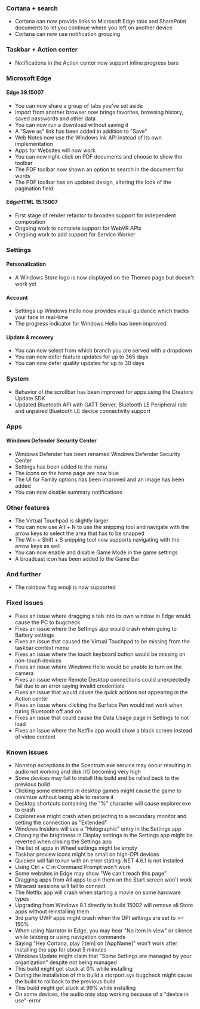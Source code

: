 ### Cortana + search
- Cortana can now provide links to Microsoft Edge tabs and SharePoint documents to let you continue where you left on another device
- Cortana can now use notification grouping

### Taskbar + Action center
- Notifications in the Action center now support inline progress bars

### Microsoft Edge
#### Edge 39.15007
- You can now share a group of tabs you've set aside
- Import from another browser now brings favorites, browsing history, saved passwords and other data
- You can now run a download without saving it
- A "Save as" link has been added in addition to "Save"
- Web Notes now use the Windows Ink API instead of its own implementation
- Apps for Websites will now work
- You can now right-click on PDF documents and choose to show the toolbar
- The PDF toolbar now shown an option to search in the document for words
- The PDF toolbar has an updated design, altering the look of the pagination field

#### EdgeHTML 15.15007
- First stage of render refactor to broaden support for independent composition
- Ongoing work to complete support for WebVR APIs
- Ongoing work to add support for Service Worker

### Settings
#### Personalization
- A Windows Store logo is now displayed on the Themes page but doesn't work yet

#### Account
- Settings up Windows Hello now provides visual guidance which tracks your face in real-time
- The progress indicator for Windows Hello has been improved

#### Update & recovery
- You can now select from which branch you are served with a dropdown
- You can now defer feature updates for up to 365 days
- You can now defer quality updates for up to 30 days

### System
- Behavior of the scrollbar has been improved for apps using the Creators Update SDK
- Updated Bluetooth API with GATT Server, Bluetooth LE Peripheral role and unpaired Bluetooth LE device connectivity support

### Apps
#### Windows Defender Security Center
- Windows Defender has been renamed Windows Defender Security Center
- Settings has been added to the menu
- The icons on the home page are now blue
- The UI for Family options has been improved and an image has been added
- You can now disable summary notifications

### Other features
- The Virtual Touchpad is slightly larger
- You can now use Alt + N to use the snipping tool and navigate with the arrow keys to select the area that has to be snapped
- The Win + Shift + S snipping tool now supports navigating with the arrow keys as well
- You can now enable and disable Game Mode in the game settings
- A broadcast icon has been added to the Game Bar

### And further
- The rainbow flag emoji is now supported

### Fixed issues
- Fixes an issue where dragging a tab into its own window in Edge would cause the PC to bugcheck
- Fixes an issue where the Settings app would crash when going to Battery settings
- Fixes an issue that caused the Virtual Touchpad to be missing from the taskbar context menu
- Fixes an issue where the touch keyboard button would be missing on non-touch devices
- Fixes an issue where Windows Hello would be unable to turn on the camera
- Fixes an issue where Remote Desktop connections could unexpectedly fail due to an error saying invalid credentials
- Fixes an issue that would cause the quick actions not appearing in the Action center
- Fixes an issue where clicking the Surface Pen would not work when turing Bluetooth off and on
- Fixes an issue that could cause the Data Usage page in Settings to not load
- Fixes an issue where the Netflix app would show a black screen instead of video content

### Known issues
- Nonstop exceptions in the Spectrum.exe service may oocur resulting in audio not working and disk I/O becoming very high
- Some devices may fail to install this build and be rolled back to the previous build
- Clicking some elements in desktop games might cause the game to minimize without being able to restore it
- Desktop shortcuts containing the "%" character will cause explorer.exe to crash
- Explorer.exe might crash when projecting to a secondary monitor and setting the connection as "Extended"
- Windows Insiders will see a "Holographic" entry in the Settings app
- Changing the brightness in Display settings in the Settings app might be reverted when closing the Settings app
- The list of apps in Wheel settings might be empty
- Taskbar preview icons might be small on high-DPI devices
- Quicken will fail to run with an error stating .NET 4.6.1 is not installed
- Using Ctrl + C in Command Prompt won't work
- Some websites in Edge may show "We can't reach this page"
- Dragging apps from All apps to pin them on the Start screen won't work
- Miracast sessions will fail to connect
- The Netflix app will crash when starting a movie on some hardware types
- Upgrading from Windows 8.1 directly to build 15002 will remove all Store apps without reinstalling them
- 3rd party UWP apps might crash when the DPI settings are set to >= 150%
- When using Narrator in Edge, you may hear "No item in view" or silence while tabbing or using navigation commands
- Saying "Hey Cortana, play [item] on [AppName]" won't work after installing the app for about 5 minutes
- Windows Update might claim that "Some Settings are managed by your organization" despite not being managed
- This build might get stuck at 0% while installing
- During the installation of this build a storport.sys bugcheck might cause the build to rollback to the previous build
- This build might get stuck at 99% while installing
- On some devices, the audio may stop working because of a "device in use"-error